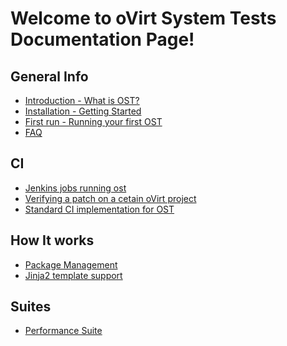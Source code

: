 Welcome to oVirt System Tests Documentation Page!
=================================================

## General Info
* [Introduction - What is OST?](general/introduction.markdown)
* [Installation - Getting Started](general/installation.markdown)
* [First run - Running your first OST](general/running_tests.markdown)
* [FAQ](general/faq.markdown)

## CI
* [Jenkins jobs running ost](CI/jenkins_jobs.markdown)
* [Verifying a patch on a cetain oVirt project](CI/developers_info.markdown)
* [Standard CI implementation for OST](CI/standard_ci_and_ost.markdown)

## How It works
* [Package Management](how-it-works/package_management.markdown)
* [Jinja2 template support](how-it-works/jinja_templates_in_lagoinitfile.markdown)

## Suites
* [Performance Suite](general/performance-suite.markdown)
